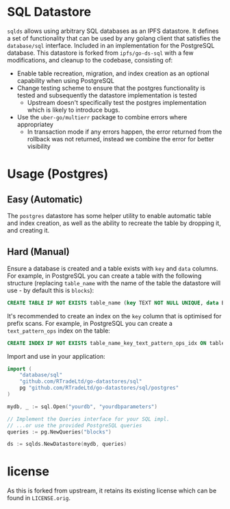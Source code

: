 # SQL Datastore

`sqlds` allows using arbitrary SQL databases as an IPFS datastore. It defines a set of functionality that can be used by any golang client that satisfies the `database/sql` interface. Included in an implementation for the PostgreSQL database. This datastore is forked from `ipfs/go-ds-sql` with a few modifications, and cleanup to the codebase, consisting of:

* Enable table recreation, migration, and index creation as an optional capability when using PostgreSQL
* Change testing scheme to ensure that the postgres functionality is tested and subsequently the datastore implementation is tested
  * Upstream doesn't specifically test the postgres implementation which is likely to introduce bugs.
* Use the `uber-go/multierr` package to combine errors where appropriatey
    * In transaction mode if any errors happen, the error returned from the rollback was not returned, instead we combine the error for better visibility

# Usage (Postgres)

## Easy (Automatic)


The `postgres` datastore has some helper utility to enable automatic table and index creation, as well as the ability to recreate the table by dropping it, and creating it.

## Hard (Manual)

Ensure a database is created and a table exists with `key` and `data` columns. For example, in PostgreSQL you can create a table with the following structure (replacing `table_name` with the name of the table the datastore will use - by default this is `blocks`):

```sql
CREATE TABLE IF NOT EXISTS table_name (key TEXT NOT NULL UNIQUE, data BYTEA)
```

It's recommended to create an index on the `key` column that is optimised for prefix scans. For example, in PostgreSQL you can create a `text_pattern_ops` index on the table:

```sql
CREATE INDEX IF NOT EXISTS table_name_key_text_pattern_ops_idx ON table_name (key text_pattern_ops)
```

Import and use in your application:

```go
import (
	"database/sql"
	"github.com/RTradeLtd/go-datastores/sql"
	pg "github.com/RTradeLtd/go-datastores/sql/postgres"
)

mydb, _ := sql.Open("yourdb", "yourdbparameters")

// Implement the Queries interface for your SQL impl.
// ...or use the provided PostgreSQL queries
queries := pg.NewQueries("blocks")

ds := sqlds.NewDatastore(mydb, queries)
```

# license

As this is forked from upstream, it retains its existing license which can be found in `LICENSE.orig`.